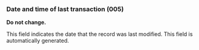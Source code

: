 ### Date and time of last transaction (005)

**Do not change.**

This field indicates the date that the record was last modified. This field is automatically generated.
